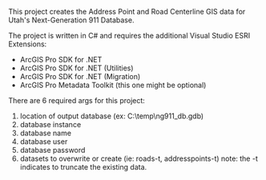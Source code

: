 This project creates the Address Point and Road Centerline GIS data for Utah's Next-Generation 911 Database.

The project is written in C# and requires the additional Visual Studio ESRI Extensions:
- ArcGIS Pro SDK for .NET
- ArcGIS Pro SDK for .NET (Utilities)
- ArcGIS Pro SDK for .NET (Migration)
- ArcGIS Pro Metadata Toolkit (this one might be optional)

There are 6 required args for this project:
1. location of output database (ex: C:\temp\ng911_db.gdb)
2. database instance
3. database name
4. database user
5. database password
6. datasets to overwrite or create (ie: roads-t, addresspoints-t) note: the -t indicates to truncate the existing data.
